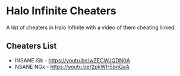 # Halo Infinite Cheaters
A list of cheaters in Halo Infinite with a video of them cheating linked

## Cheaters List

- iNSANE iSk  - https://youtu.be/wZECWJQDN0A
- NSANE NGx   - https://youtu.be/2pkWH5bnQaA
